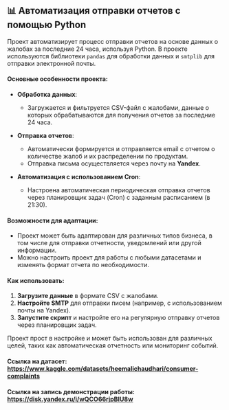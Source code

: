 ## 📊 Автоматизация отправки отчетов с помощью Python

Проект автоматизирует процесс отправки отчетов на основе данных о жалобах за последние 24 часа, используя Python. В проекте используются библиотеки `pandas` для обработки данных и `smtplib` для отправки электронной почты.

#### Основные особенности проекта:
- **Обработка данных**: 
  - Загружается и фильтруется CSV-файл с жалобами, данные о которых обрабатываются для получения отчетов за последние 24 часа.
  
- **Отправка отчетов**: 
  - Автоматически формируется и отправляется email с отчетом о количестве жалоб и их распределении по продуктам.
  - Отправка письма осуществляется через почту на **Yandex**.

- **Автоматизация с использованием Cron**: 
  - Настроена автоматическая периодическая отправка отчетов через планировщик задач (Cron) с заданным расписанием (в 21:30).

#### Возможности для адаптации:
- Проект может быть адаптирован для различных типов бизнеса, в том числе для отправки отчетности, уведомлений или другой информации.
- Можно настроить проект для работы с любыми датасетами и изменять формат отчета по необходимости.

#### Как использовать:
1. **Загрузите данные** в формате CSV с жалобами.
2. **Настройте SMTP** для отправки писем (например, с использованием почты на Yandex).
3. **Запустите скрипт** и настройте его на регулярную отправку отчетов через планировщик задач.

Проект прост в настройке и может быть использован для различных целей, таких как автоматическая отчетность или мониторинг событий.

#### Ссылка на датасет: https://www.kaggle.com/datasets/heemalichaudhari/consumer-complaints 

#### Ссылка на запись демонстрации работы: https://disk.yandex.ru/i/wQCO66rjpBIU8w 